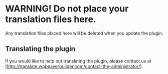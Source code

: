 # WARNING! Do not place your translation files here.

Any translation files placed here will be deleted when you update the plugin.

## Translating the plugin

If you would like to help out translating the plugin, please contact us at [http://translate.wpbeaverbuilder.com/contact-the-administrator/].